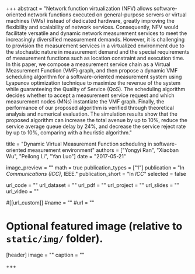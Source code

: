 +++
abstract = "Network function virtualization (NFV) allows software-oriented network functions executed on general-purpose servers or virtual machines (VMs) instead of dedicated hardware, greatly improving the flexibility and scalability of network services. Consequently, NFV would facilitate versatile and dynamic network measurement services to meet the increasingly diversified measurement demands. However, it is challenging to provision the measurement services in a virtualized environment due to the stochastic nature in measurement demand and the special requirements of measurement functions such as location constraint and execution time. In this paper, we compose a measurement service chain as a Virtual Measurement Function (VMF) graph, and then propose a dynamic VMF scheduling algorithm for a software-oriented measurement system using Lyapunov optimization technique to maximize the revenue of the system while guaranteeing the Quality of Service (QoS). The scheduling algorithm decides whether to accept a measurement service request and which measurement nodes (MNs) instantiate the VMF graph. Finally, the performance of our proposed algorithm is verified through theoretical analysis and numerical evaluation. The simulation results show that the proposed algorithm can increase the total avenue by up to 10%, reduce the service average queue delay by 24%, and decrease the service reject rate by up to 10%, comparing with a heuristic algorithm."

title = "Dynamic Virtual Measurement Function scheduling in software-oriented measurement environment"
authors = ["Yongyi Ran", "Xiaoban Wu", "Peilong Li", "Yan Luo"]
date = "2017-05-21"

image_preview = ""
math = true
publication_types = ["1"]
publication = "In *Communications (ICC)*, IEEE."
publication_short = "In *ICC*"
selected = false

url_code = ""
url_dataset = ""
url_pdf = ""
url_project = ""
url_slides = ""
url_video = ""

#[[url_custom]]
#name = ""
#url = ""

# Optional featured image (relative to `static/img/` folder).
[header]
image = ""
caption = ""

+++


